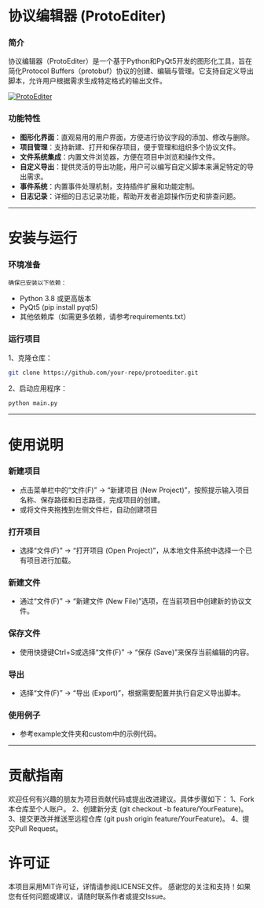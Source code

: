 # 协议编辑器 (ProtoEditer)

### 简介

协议编辑器（ProtoEditer）是一个基于Python和PyQt5开发的图形化工具，旨在简化Protocol Buffers（protobuf）协议的创建、编辑与管理。它支持自定义导出脚本，允许用户根据需求生成特定格式的输出文件。

[![ProtoEditer](https://img.picgo.net/2025/01/20/ProtoEditer4e8fb927f1da01d7.md.png)](https://www.picgo.net/image/ProtoEditer.Wh7vIb)

### 功能特性

- **图形化界面**：直观易用的用户界面，方便进行协议字段的添加、修改与删除。
- **项目管理**：支持新建、打开和保存项目，便于管理和组织多个协议文件。
- **文件系统集成**：内置文件浏览器，方便在项目中浏览和操作文件。
- **自定义导出**：提供灵活的导出功能，用户可以编写自定义脚本来满足特定的导出需求。
- **事件系统**：内置事件处理机制，支持插件扩展和功能定制。
- **日志记录**：详细的日志记录功能，帮助开发者追踪操作历史和排查问题。

---

# 安装与运行

### 环境准备

    确保已安装以下依赖：

- Python 3.8 或更高版本
- PyQt5 (pip install pyqt5)
- 其他依赖库（如需更多依赖，请参考requirements.txt）

### 运行项目

1、克隆仓库：

```bash
git clone https://github.com/your-repo/protoediter.git
```

2、启动应用程序：

```bash
python main.py
```

---

# 使用说明

### 新建项目

- 点击菜单栏中的“文件(F)” -> “新建项目 (New Project)”，按照提示输入项目名称、保存路径和日志路径，完成项目的创建。
- 或将文件夹拖拽到左侧文件栏，自动创建项目

### 打开项目

- 选择“文件(F)” -> “打开项目 (Open Project)”，从本地文件系统中选择一个已有项目进行加载。

### 新建文件

- 通过“文件(F)” -> “新建文件 (New File)”选项，在当前项目中创建新的协议文件。

### 保存文件

- 使用快捷键Ctrl+S或选择“文件(F)” -> “保存 (Save)”来保存当前编辑的内容。

### 导出

- 选择“文件(F)” -> “导出 (Export)”，根据需要配置并执行自定义导出脚本。

### 使用例子

- 参考example文件夹和custom中的示例代码。

---

# 贡献指南

欢迎任何有兴趣的朋友为项目贡献代码或提出改进建议。具体步骤如下：
1、Fork 本仓库至个人账户。
2、创建新分支 (git checkout -b feature/YourFeature)。
3、提交更改并推送至远程仓库 (git push origin feature/YourFeature)。
4、提交Pull Request。

# 许可证

本项目采用MIT许可证，详情请参阅LICENSE文件。
感谢您的关注和支持！如果您有任何问题或建议，请随时联系作者或提交Issue。
